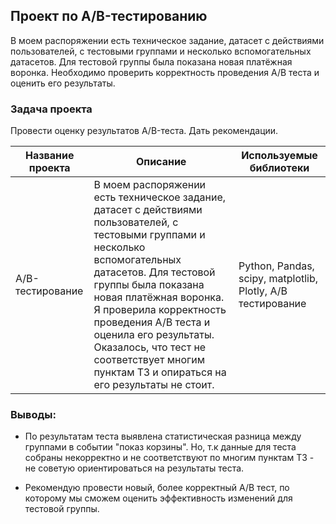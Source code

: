 ## Проект по А/B-тестированию

В моем распоряжении есть техническое задание, датасет с действиями пользователей, с тестовыми группами и несколько вспомогательных датасетов. Для тестовой группы была показана новая платёжная воронка. Необходимо проверить корректность проведения А/В теста и оценить его результаты.

### Задача проекта

Провести оценку результатов A/B-теста. Дать рекомендации.

| Название проекта  | Описание | Используемые библиотеки |
| ------------- | ------------- | ------------- |
| А/B-тестирование  | В моем распоряжении есть техническое задание, датасет с действиями пользователей, с тестовыми группами и несколько вспомогательных датасетов. Для тестовой группы была показана новая платёжная воронка. Я проверила корректность проведения А/В теста и оценила его результаты. Оказалось, что тест не соответствует многим пунктам ТЗ и опираться на его результаты не стоит.  | Python, Pandas, scipy, matplotlib, Plotly, А/В тестирование |

### Выводы:

- По результатам теста выявлена статистическая разница между группами в событии "показ корзины". Но, т.к данные для теста собраны некорректно и не соответствуют по многим пунктам ТЗ - не советую ориентироваться на результаты теста.

- Рекомендую провести новый, более корректный А/В тест, по которому мы сможем оценить эффективность изменений для тестовой группы.
